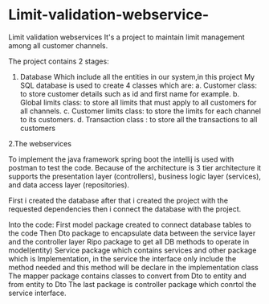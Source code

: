 # Limit-validation-webservice-

Limit validation webservices
It's a project to maintain limit management among all customer channels.

The project contains 2 stages:

1. Database
 Which include all the entities in our system,in this project My SQL database is used to create 4 classes which are:
    a. Customer class: to store customer details such as id and first name for example.
    b. Global limits class: to store all limits that must apply to all customers for all channels.
    c. Customer limits class: to store the limits for each channel to its customers.
    d. Transaction class : to store all the transactions to all customers 

2.The webservices

To implement the java framework spring boot the intellij is used with postman to test the code.
Because of the architecture is 3 tier architecture it supports the presentation layer (controllers), business logic layer (services), and data access layer (repositories).

First i created the database after that i created the project with the requested  dependencies then i connect the database with the project.

Into the code:
First model package created to connect database tables to the code 
Then Dto package to encapsulate data between the service layer and the controller layer 
Ripo package to get all DB methods to operate in model(entity)
Service package which contains services and other package which is Implementation, in the service the interface only include the method needed and this method will be declare in the implementation class
 The mapper package contains classes to convert from Dto to entity and from entity to Dto 
 The last package is controller package which conrtol the service interface.

 
